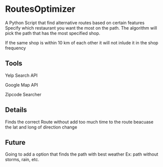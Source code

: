 # RoutesOptimizer

A Python Script that find alternative routes based on certain features
Specify which restaurant you want the most on the path. 
The algorithm will pick the path that has the most specified shop.

If the same shop is within 10 km of each other it will not inlude it in the shop frequency

## Tools
Yelp Search API

Google Map API

Zipcode Searcher

## Details
Finds the correct Route without add too much time to the route beacuase the lat and long of direction change

## Future
Going to add a option that finds the path with best weather Ex: path without storms, rain, etc.

